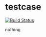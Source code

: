 # testcase
[![Build Status](https://travis-ci.org/nguyentuandat/testcase.svg?branch=master)](https://travis-ci.org/wp-cli/wp-cli)

nothing
